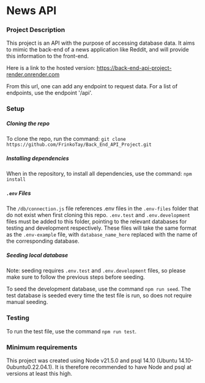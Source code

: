 # News API

### Project Description

This project is an API with the purpose of accessing database data. It aims to mimic the back-end of a news application like Reddit, and will provide this information to the front-end.

Here is a link to the hosted version: https://back-end-api-project-render.onrender.com

From this url, one can add any endpoint to request data. For a list of endpoints, use the endpoint '/api'.

### Setup

##### Cloning the repo

To clone the repo, run the command: `git clone https://github.com/FrinkoTay/Back_End_API_Project.git`

##### Installing dependencies

When in the repository, to install all dependencies, use the command: `npm install`

##### `.env` Files

The `/db/connection.js` file references .env files in the `.env-files` folder that do not exist when first cloning this repo. 
`.env.test` and `.env.development` files must be added to this folder, pointing to the relevant databases for testing and development respectively.
These files will take the same format as the `.env-example` file, with `database_name_here` replaced with the name of the corresponding database.

##### Seeding local database

Note: seeding requires `.env.test` and `.env.development` files, so please make sure to follow the previous steps before seeding.

To seed the development database, use the command `npm run seed`.
The test database is seeded every time the test file is run, so does not require manual seeding.

### Testing

To run the test file, use the command `npm run test`.

### Minimum requirements

This project was created using Node v21.5.0 and psql 14.10 (Ubuntu 14.10-0ubuntu0.22.04.1).
It is therefore recommended to have Node and psql at versions at least this high.